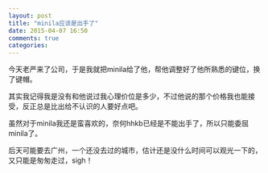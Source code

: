 ```yaml
---
layout: post
title: "minila应该是出手了"
date: 2015-04-07 16:50
comments: true
categories: 
---
```

今天老严来了公司，于是我就把minila给了他，帮他调整好了他所熟悉的键位，换了键帽。

其实我记得我是没有和他说过我心理价位是多少，不过他说的那个价格我也能接受，反正总是比出给不认识的人要好点吧。

虽然对于minila我还是蛮喜欢的，奈何hhkb已经是不能出手了，所以只能委屈minila了。

后天可能要去广州，一个还没去过的城市，估计还是没什么时间可以观光一下的，又只能是匆匆走过，sigh！